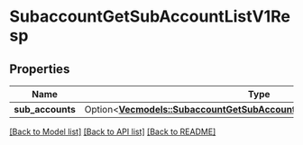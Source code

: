 # SubaccountGetSubAccountListV1Resp

## Properties

Name | Type | Description | Notes
------------ | ------------- | ------------- | -------------
**sub_accounts** | Option<[**Vec<models::SubaccountGetSubAccountListV1RespSubAccountsInner>**](SubaccountGetSubAccountListV1Resp_subAccounts_inner.md)> |  | [optional]

[[Back to Model list]](../README.md#documentation-for-models) [[Back to API list]](../README.md#documentation-for-api-endpoints) [[Back to README]](../README.md)


